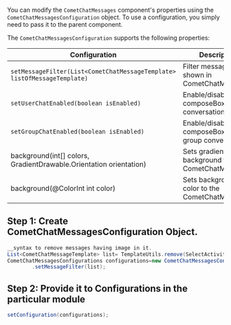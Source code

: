 You can modify the `CometChatMessages` component's properties using the `CometChatMessagesConfiguration` object. To use a configuration, you simply need to pass it to the parent component.

The `CometChatMessagesConfiguration` supports the following properties:

| Configuration | Description | 
| ---- | ---- | 
| `setMessageFilter(List<CometChatMessageTemplate> listOfMessageTemplate)` | Filter messages shown in CometChatMessages | 
| `setUserChatEnabled(boolean isEnabled)` | Enable/disable composeBox for 1-1 conversations | 
| `setGroupChatEnabled(boolean isEnabled)` | Enable/disable composeBox for group conversations | 
| background(int[] colors, GradientDrawable.Orientation orientation) | Sets gradient background to the CometChatMessages. | 
| background(@ColorInt int color) | Sets background color to the CometChatMessages. | 


## Step 1: Create CometChatMessagesConfiguration Object.

```java
__syntax to remove messages having image in it. 
List<CometChatMessageTemplate> list= TemplateUtils.remove(SelectActivity.this,CometChatMessageTemplate.DefaultList.image);
CometChatMessagesConfigurations configurations=new CometChatMessagesConfigurations()
        .setMessageFilter(list);
```



## Step 2: Provide it to Configurations in the particular module

```java
setConfiguration(configurations);
```

